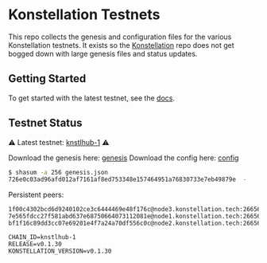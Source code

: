 # Konstellation Testnets

This repo collects the genesis and configuration files for the various Konstellation
testnets. It exists so the [Konstellation](https://github.com/konstellation/konstellation)
repo does not get bogged down with large genesis files and status updates.

## Getting Started

To get started with the latest testnet, see the
[docs](https://github.com/Konstellation/konstellation#to-join-testnet-follow-this-steps).

## Testnet Status

⚠️ Latest testnet: [knstlhub-1](./knstlhub-1) ⚠️

Download the genesis here: [genesis](https://raw.githubusercontent.com/Konstellation/testnet/master/knstlhub-1/genesis.json)
Download the config here: [config](https://raw.githubusercontent.com/Konstellation/testnet/master/knstlhub-1/config.toml)

```bash
$ shasum -a 256 genesis.json
726e0c03ad96afd012af7161af8ed753348e157464951a76830733e7eb49879e  -
```

Persistent peers:

```
1f00c4302bcd6d9240102ce3c6444469e48f176c@node3.konstellation.tech:26656
7e565fdcc27f581abd637e68750664073112081e@node1.konstellation.tech:26656
bf1f16c89dd3cc07e69201e4f7a24a70df556c0c@node2.konstellation.tech:26656
```

```
CHAIN_ID=knstlhub-1
RELEASE=v0.1.30
KONSTELLATION_VERSION=v0.1.30
```
